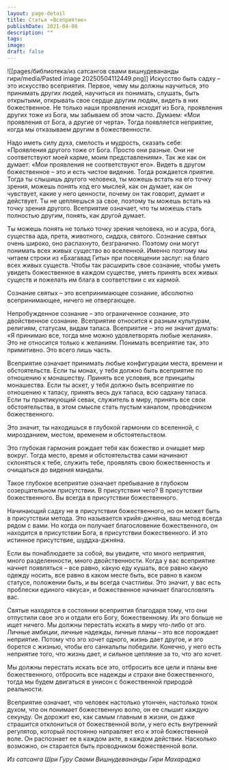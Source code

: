 ```yaml
---
layout: page-detail
title: Статья «Всеприятие»
publishDate: 2021-04-08
description: ""
tags: 
image: 
draft: false
---
```

![[pages/библиотека/из сатсангов свами вишнудевананды гири/media/Pasted image 20250504112449.png]]
 Искусство быть садху – это искусство всеприятия. Первое, чему мы должны научиться, это принимать других людей, научиться их понимать, слушать, быть открытыми, открывать свое сердце другим людям, видеть в них божественное. Не только наши проявления исходят из Бога, проявления других тоже из Бога, мы забываем об этом часто. Думаем: «Мои проявления от Бога, а другие от черта». Тогда появляется неприятие, когда мы отказываем другим в божественности.

 Надо иметь силу духа, смелость и мудрость, сказать себе: «Проявления другого тоже от Бога. Просто они разные. Они не соответствуют моей карме, моим представлениям». Так же как он думает: «Мои проявления не соответствуют его». Видеть в другом божественное – это и есть чистое видение. Тогда рождается приятие. Тогда ты слышишь другого человека, ты можешь встать на его точку зрения, можешь понять ход его мыслей, как он думает, как он чувствует, какие у него ценности, почему он так говорит, думает и действует. Ты не цепляешься за свое, поэтому ты можешь встать на точку зрения другого. Всеприятие означает, что ты можешь стать полностью другим, понять, как другой думает.

 Ты можешь понять не только точку зрения человека, но и асура, бога, существа ада, прета, животного, сиддха, святого. Сознание святых очень широко, оно распахнуто, безгранично. Поэтому они могут понимать всех живых существо во вселенной. Именно поэтому мы читаем строки из «Бхагавад Гиты» при посвящении заслуг: на благо всех живых существ. Чтобы так расширить свое сознание, чтобы уметь увидеть божественное в каждом существе, уметь принять всех живых существ и пожелать им блага в соответствии с их кармой.

 Сознание святых – это всепринимающее сознание, абсолютно всепринимающее, ничего не отвергающее.

 Непробужденное сознание – это ограниченное сознание, это двойственное сознание. Всеприятие относится к разным культурам, религиям, статусам, видам тапаса. Всеприятие – это не значит думать: «Я принимаю все, тогда мне можно удовлетворять любые желания». Это не относится только к желаниям. Понимать всеприятие так, это примитивно. Это всего лишь часть.

 Всеприятие означает принимать любые конфигурации места, времени и обстоятельств. Если ты монах, у тебя должно быть всеприятие по отношению к монашеству. Принять все условия, все принципы монашества. Если ты аскет, у тебя должно быть всеприятие по отношению к тапасу, принять весь дух тапаса, всю садхану тапаса. Если ты практикующий севак, служитель в миру, принять все свои обстоятельства, в этом смысле стать пустым каналом, проводником божественного.

 Это значит, ты находишься в глубокой гармонии со вселенной, с мирозданием, местом, временем и обстоятельством.

 Это глубокая гармония рождает тебя как божество и очищает мир вокруг. Тогда место, время и обстоятельства сами начинают склоняться к тебе, служить тебе, проявлять свою божественность и очищаться до видения мандалы.

 Такое глубокое всеприятие означает пребывание в глубоком созерцательном присутствии. В присутствии чего? В присутствии божественного. Вы всегда в присутствии божественного.

 Начинающий садху не в присутствии божественного, но он может быть в присутствии метода. Это называется крийя-джняна, ваш метод всегда рядом с вами. Но когда он получает благословение божественного, он находится в присутствии Бога, в присутствии божественного. И это истинное присутствие, шуддха-джняна.

 Если вы понаблюдаете за собой, вы увидите, что много неприятия, много разделенности, много двойственности. Когда у вас всеприятие начнет появляться – все равно, какую еду кушать, все равно какую одежду носить, все равно в каком месте быть, все равно в каком статусе, положении быть, и вы всегда счастливы. Это значит, у вас есть проблески единого «вкуса», и божественное начинает благословлять вас.

 Святые находятся в состоянии всеприятия благодаря тому, что они отпустили свое эго и отдали его Богу, божественному. Их эго больше не ищет ничего. Мы должны перестать искать в миру что-либо от эго. Личные амбиции, личные надежды, личные планы – это все порождает неприятие. Потому что эго хочет одного, жизнь дает другое, и эго борется с жизнью, чтобы его санкальпы победили. Конечно, у него есть неприятие того, что жизнь дает, и сильное цепляние за то, что эго хочет.

 Мы должны перестать искать все это, отбросить все цели и планы вне божественного, отбросить все надежды и страхи вне божественного, тогда мы будем двигаться в унисон с божественной природой реальности. 

 Всеприятие означает, что человек настолько утончен, настолько тонок духом, что он понимает божественную волю, он ее слышит каждую секунду. Он дорожит ею, как самым главным в жизни, он даже страшится отклониться от божественной воли, у него есть внутренний регулятор, который постоянно направляет его к этой божественной воле. Он распознает ее в каждом акте, в каждом действии. Насколько возможно, он старается быть проводником божественной воли.

*Из сатсанга Шри Гуру Свами Вишнудевананды Гири Махараджа*